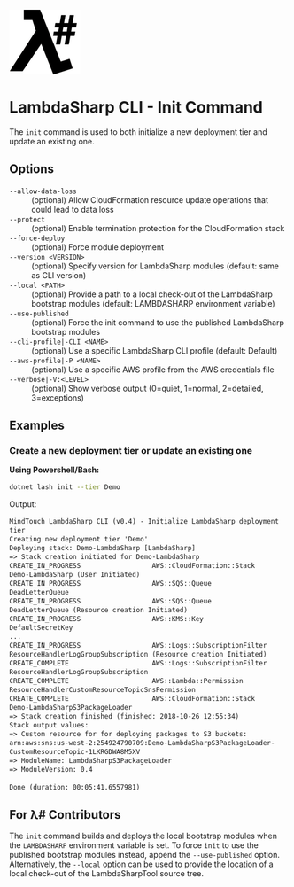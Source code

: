 ![λ#](../../../Docs/LambdaSharp_v2_small.png)

# LambdaSharp CLI - Init Command

The `init` command is used to both initialize a new deployment tier and update an existing one.

## Options

<dl>

<dt><code>--allow-data-loss</code></dt>
<dd>(optional) Allow CloudFormation resource update operations that could lead to data loss</dd>

<dt><code>--protect</code></dt>
<dd>(optional) Enable termination protection for the CloudFormation stack</dd>

<dt><code>--force-deploy</code></dt>
<dd>(optional) Force module deployment</dd>

<dt><code>--version &lt;VERSION&gt;</code></dt>
<dd>(optional) Specify version for LambdaSharp modules (default: same as CLI version)</dd>

<dt><code>--local &lt;PATH&gt;</code></dt>
<dd>(optional) Provide a path to a local check-out of the LambdaSharp bootstrap modules (default: LAMBDASHARP environment variable)</dd>

<dt><code>--use-published</code></dt>
<dd>(optional) Force the init command to use the published LambdaSharp bootstrap modules</dd>

<dt><code>--cli-profile|-CLI &lt;NAME&gt;</code></dt>
<dd>(optional) Use a specific LambdaSharp CLI profile (default: Default)</dd>

<dt><code>--aws-profile|-P &lt;NAME&gt;</code></dt>
<dd>(optional) Use a specific AWS profile from the AWS credentials file</dd>

<dt><code>--verbose|-V:&lt;LEVEL&gt;</code></dt>
<dd>(optional) Show verbose output (0=quiet, 1=normal, 2=detailed, 3=exceptions)</dd>

</dl>

## Examples

### Create a new deployment tier or update an existing one

__Using Powershell/Bash:__
```bash
dotnet lash init --tier Demo
```

Output:
```
MindTouch LambdaSharp CLI (v0.4) - Initialize LambdaSharp deployment tier
Creating new deployment tier 'Demo'
Deploying stack: Demo-LambdaSharp [LambdaSharp]
=> Stack creation initiated for Demo-LambdaSharp
CREATE_IN_PROGRESS                  AWS::CloudFormation::Stack                              Demo-LambdaSharp (User Initiated)
CREATE_IN_PROGRESS                  AWS::SQS::Queue                                         DeadLetterQueue
CREATE_IN_PROGRESS                  AWS::SQS::Queue                                         DeadLetterQueue (Resource creation Initiated)
CREATE_IN_PROGRESS                  AWS::KMS::Key                                           DefaultSecretKey
...
CREATE_IN_PROGRESS                  AWS::Logs::SubscriptionFilter                           ResourceHandlerLogGroupSubscription (Resource creation Initiated)
CREATE_COMPLETE                     AWS::Logs::SubscriptionFilter                           ResourceHandlerLogGroupSubscription
CREATE_COMPLETE                     AWS::Lambda::Permission                                 ResourceHandlerCustomResourceTopicSnsPermission
CREATE_COMPLETE                     AWS::CloudFormation::Stack                              Demo-LambdaSharpS3PackageLoader
=> Stack creation finished (finished: 2018-10-26 12:55:34)
Stack output values:
=> Custom resource for for deploying packages to S3 buckets: arn:aws:sns:us-west-2:254924790709:Demo-LambdaSharpS3PackageLoader-CustomResourceTopic-1LKRGDWA8M5XV
=> ModuleName: LambdaSharpS3PackageLoader
=> ModuleVersion: 0.4

Done (duration: 00:05:41.6557981)
```

## For λ# Contributors
The `init` command builds and deploys the local bootstrap modules when the `LAMBDASHARP` environment variable is set. To force `init` to use the published bootstrap modules instead, append the `--use-published` option. Alternatively, the `--local` option can be used to provide the location of a local check-out of the LambdaSharpTool source tree.

